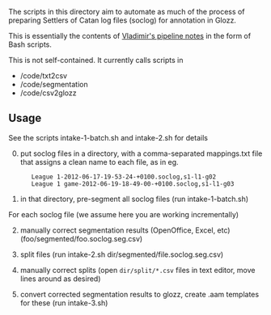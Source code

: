 The scripts in this directory aim to automate as much of the process of
preparing Settlers of Catan log files (soclog) for annotation in Glozz.

This is essentially the contents of [Vladimir's pipeline notes][vlad]
in the form of Bash scripts.

This is not self-contained.  It currently calls scripts in

* /code/txt2csv
* /code/segmentation
* /code/csv2glozz

## Usage

See the scripts intake-1-batch.sh and intake-2.sh for details

0. put soclog files in a directory, with a comma-separated mappings.txt
   file that assigns a clean name to each file, as in eg.

          League 1-2012-06-17-19-53-24-+0100.soclog,s1-l1-g02
          League 1 game-2012-06-19-18-49-00-+0100.soclog,s1-l1-g03

1. in that directory, pre-segment all soclog files
   (run intake-1-batch.sh)

For each soclog file (we assume here you are working incrementally)

2. manually correct segmentation results (OpenOffice, Excel, etc)
   (foo/segmented/foo.soclog.seg.csv)

3. split files (run intake-2.sh dir/segmented/file.soclog.seg.csv)

4. manually correct splits
   (open `dir/split/*.csv` files in text editor, move lines
   around as desired)

5. convert corrected segmentation results to glozz,
   create .aam templates for these (run intake-3.sh)


[vlad]: /docs/reation_aa_ac_Vladimir.README
